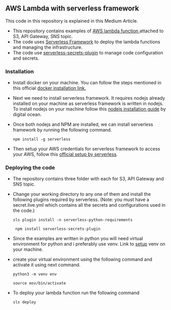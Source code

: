 ## AWS Lambda with serverless framework

This code in this repository is explained in this Medium Article.

- This repository contains examples of [AWS lambda function ](https://aws.amazon.com/lambda/ "AWS lambda function ")attached to S3, API Gateway, SNS topic.
- The code uses [Serverless Framework](https://www.serverless.com/ "Serverless Framework") to deploy the lambda functions and managing the infrastructure.
- The code use [serverless-secrets-plugin](https://github.com/serverless/serverless-secrets-plugin "serverless-secrets-plugin") to manage code configuration and secrets.

### Installation
- Install docker on your machine. You can follow the steps mentioned in this official [docker installation link.](https://docs.docker.com/engine/install/ "docker installation link.")
- Next we need to install serverless framework. It requires nodejs already installed on your machine as serverless framework is written in nodejs. To install nodejs on your machine follow this [nodejs installation guide](https://www.digitalocean.com/community/tutorials/how-to-install-node-js-on-ubuntu-20-04 "nodejs installation guide") by digital ocean.
- Once both nodejs and NPM are installed, we can install serverless framework by running the following command. 

     `npm install -g serverless`
- Then setup your AWS credentials for serverless framework to access your AWS, follow this [official setup by serverless](https://www.serverless.com/framework/docs/providers/aws/guide/credentials "official setup by serverless").

### Deploying the code
- The repository contains three folder with each for S3, API Gateway and SNS topic.
- Change your working directory to any one of them and install the following plugins required by serverless. (Note: you must have a secret.live.yml which contains all the secrets and configurations used in the code.)

    `sls plugin install -n serverless-python-requirements`
	
    ` npm install serverless-secrets-plugin`

- Since the examples are written in python you will need virtual environment for python and i preferably use venv. Link to [setup](https://docs.python.org/3/tutorial/venv.html "setup") venv on your machine.
- create your virtual environment using the following command and activate it using next command.

    `python3 -m venv env`

    `source env/bin/activate`

- To deploy your lambda function run the following command

   `sls deploy`


